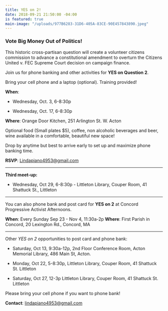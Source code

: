 ```yaml
---
title: YES on 2!
date: 2018-09-21 21:50:00 -04:00
is featured: true
main-image: "/uploads/977B6283-31D6-405A-83CE-90E457843890.jpeg"
---
```


### Vote Big Money Out of Politics!

This historic cross-partisan question will create a volunteer citizens commission to advance a constitutional amendment to overturn the Citizens United v. FEC Supreme Court decision on campaign finance.

Join us for phone banking and other activities for **YES on Question 2**.

Bring your cell phone and a laptop (optional).  Training provided!

**When**:

* Wednesday, Oct. 3, 6-8:30p

* Wednesday, Oct. 17, 6-8:30p

**Where**:  Orange Door Kitchen, 251 Arlington St. W. Acton

Optional food (Small plates $5), coffee, non alcoholic beverages and beer, wine available in a comfortable, beautiful new space!

Drop by anytime but best to arrive early to set up and maximize phone banking time.

**RSVP**: Lindapiano4953@gmail.com

---

**Third meet-up:**

* Wednesday, Oct 29, 6-8:30p - Littleton Library, Couper Room, 41 Shattuck St., Littleton

---

You can also phone bank and post card for **YES on 2** at Concord Progressive Activist Afternoons.

**When**:  Every Sunday Sep 23 - Nov 4, 11:30a-2p
**Where**: First Parish in Concord, 20 Lexington Rd., Concord, MA

---

Other *YES on 2* opportunities to post card and phone bank:

* Saturday, Oct 13, 9:30a-12p, 2nd Floor Conference Room, Acton Memorial Library, 486 Main St, Acton.

* Monday, Oct 22, 5-8:30p, Littleton Library, Couper Room, 41 Shattuck St. Littleton

* Saturday, Oct 27, 12-3p Littleton Library, Couper Room, 41 Shattuck St. Littleton

Please bring your cell phone if you want to phone bank!

**Contact**: lindapiano4953@gmail.com
